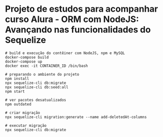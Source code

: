 # Projeto de estudos para acompanhar curso Alura - ORM com NodeJS: Avançando nas funcionalidades do Sequelize

```
# build e execução do contêiner com NodeJS, npm e MySQL
docker-compose build
docker-compose up
docker exec -it CONTAINER_ID /bin/bash

# preparando o ambiente do projeto
npm install
npx sequelize-cli db:migrate
npx sequelize-cli db:seed:all
npm start

# ver pacotes desatualizados
npm outdated

# criar migração
npx sequelize-cli migration:generate --name add-deletedAt-columns

# executar migração
npx sequelize-cli db:migrate

```
